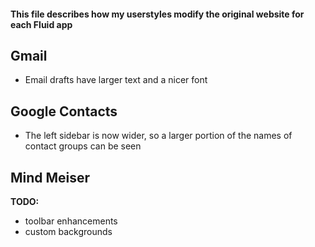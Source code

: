#### This file describes how my userstyles modify the original website for each Fluid app

## Gmail

- Email drafts have larger text and a nicer font

## Google Contacts

- The left sidebar is now wider, so a larger portion of the names of contact groups can be seen

## Mind Meiser
**TODO:**

- toolbar enhancements
- custom backgrounds